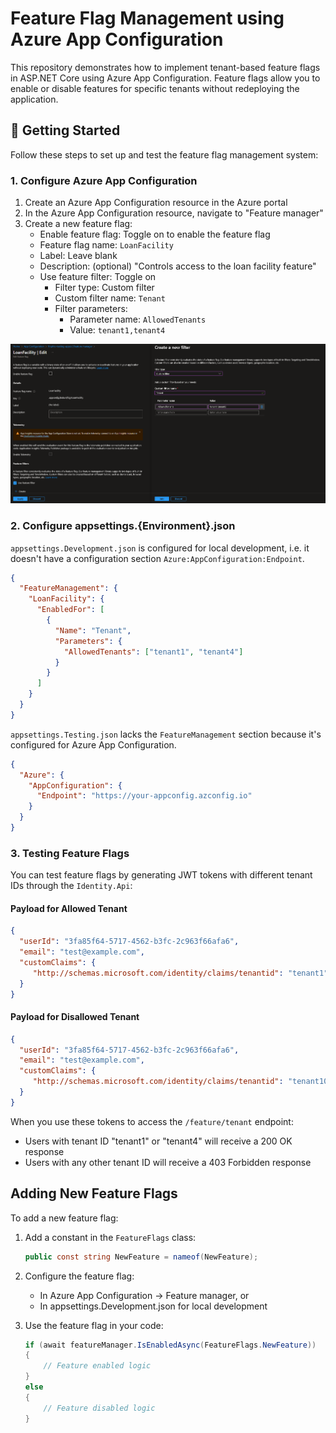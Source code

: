 # Feature Flag Management using Azure App Configuration

This repository demonstrates how to implement tenant-based feature flags in ASP.NET Core using Azure App Configuration. Feature flags allow you to enable or disable features for specific tenants without redeploying the application.

## 🚀 Getting Started

Follow these steps to set up and test the feature flag management system:

### 1. Configure Azure App Configuration

1. Create an Azure App Configuration resource in the Azure portal
2. In the Azure App Configuration resource, navigate to "Feature manager"
3. Create a new feature flag:
    - Enable feature flag: Toggle on to enable the feature flag
    - Feature flag name: `LoanFacility`
    - Label: Leave blank
    - Description: (optional) "Controls access to the loan facility feature"
    - Use feature filter: Toggle on
        - Filter type: Custom filter
        - Custom filter name: `Tenant`
        - Filter parameters:
            - Parameter name: `AllowedTenants`
            - Value: `tenant1,tenant4`

![Create feature flag](create-feature-flag.png)

### 2. Configure appsettings.{Environment}.json

`appsettings.Development.json` is configured for local development, i.e. it doesn't have a configuration section `Azure:AppConfiguration:Endpoint`.

```json
{
  "FeatureManagement": {
    "LoanFacility": {
      "EnabledFor": [
        {
          "Name": "Tenant",
          "Parameters": {
            "AllowedTenants": ["tenant1", "tenant4"]
          }
        }
      ]
    }
  }
}
```

`appsettings.Testing.json` lacks the `FeatureManagement` section because it's configured for Azure App Configuration.

```json
{
  "Azure": {
    "AppConfiguration": {
      "Endpoint": "https://your-appconfig.azconfig.io"
    }
  }
}
```

### 3. Testing Feature Flags

You can test feature flags by generating JWT tokens with different tenant IDs through the `Identity.Api`:

#### Payload for Allowed Tenant

```json
{
  "userId": "3fa85f64-5717-4562-b3fc-2c963f66afa6",
  "email": "test@example.com",
  "customClaims": {
     "http://schemas.microsoft.com/identity/claims/tenantid": "tenant1"
  }
}
```

#### Payload for Disallowed Tenant

```json
{
  "userId": "3fa85f64-5717-4562-b3fc-2c963f66afa6",
  "email": "test@example.com",
  "customClaims": {
     "http://schemas.microsoft.com/identity/claims/tenantid": "tenant10"
  }
}
```

When you use these tokens to access the `/feature/tenant` endpoint:
- Users with tenant ID "tenant1" or "tenant4" will receive a 200 OK response
- Users with any other tenant ID will receive a 403 Forbidden response

## Adding New Feature Flags

To add a new feature flag:

1. Add a constant in the `FeatureFlags` class:
   ```csharp
   public const string NewFeature = nameof(NewFeature);
   ```

2. Configure the feature flag:
    - In Azure App Configuration -> Feature manager, or
    - In appsettings.Development.json for local development

3. Use the feature flag in your code:
   ```csharp
   if (await featureManager.IsEnabledAsync(FeatureFlags.NewFeature))
   {
       // Feature enabled logic
   }
   else
   {
       // Feature disabled logic
   }
   ```
